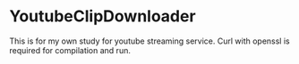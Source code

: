 # YoutubeClipDownloader
This is for my own study for youtube streaming service.
Curl with openssl is required for compilation and run.
